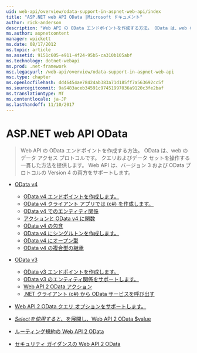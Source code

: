 ```yaml
---
uid: web-api/overview/odata-support-in-aspnet-web-api/index
title: "ASP.NET web API OData |Microsoft ドキュメント"
author: rick-anderson
description: "Web API の OData エンドポイントを作成する方法。 OData は、web のデータ アクセス プロトコルです。 クエリおよびデータ セットを操作する一貫した方法を提供します。 Web API s."
ms.author: aspnetcontent
manager: wpickett
ms.date: 08/17/2012
ms.topic: article
ms.assetid: 9151c605-e911-4f24-95b5-ca310b105abf
ms.technology: dotnet-webapi
ms.prod: .net-framework
msc.legacyurl: /web-api/overview/odata-support-in-aspnet-web-api
msc.type: chapter
ms.openlocfilehash: dd46454ae78424ab383a71d185ff7a563692cc5f
ms.sourcegitcommit: 9a9483aceb34591c97451997036a9120c3fe2baf
ms.translationtype: MT
ms.contentlocale: ja-JP
ms.lasthandoff: 11/10/2017
---
```

<a name="odata-in-aspnet-web-api"></a>ASP.NET web API OData
====================
> Web API の OData エンドポイントを作成する方法。 OData は、web のデータ アクセス プロトコルです。 クエリおよびデータ セットを操作する一貫した方法を提供します。 Web API は、バージョン 3 および OData プロトコルの Version 4 の両方をサポートします。


- [OData v4](odata-v4/index.md)

    - [OData v4 エンドポイントを作成します。](odata-v4/create-an-odata-v4-endpoint.md)
    - [OData v4 クライアント アプリでは (c#) を作成します。](odata-v4/create-an-odata-v4-client-app.md)
    - [OData v4 でのエンティティ関係](odata-v4/entity-relations-in-odata-v4.md)
    - [アクションと OData v4 に関数](odata-v4/odata-actions-and-functions.md)
    - [OData v4 の包含](odata-v4/odata-containment-in-web-api-22.md)
    - [OData v4 にシングルトンを作成します。](odata-v4/using-a-singleton-in-an-odata-endpoint-in-web-api-22.md)
    - [OData v4 にオープン型](odata-v4/use-open-types-in-odata-v4.md)
    - [OData v4 の複合型の継承](odata-v4/complex-type-inheritance-in-odata-v4.md)
- [OData v3](odata-v3/index.md)

    - [OData v3 エンドポイントを作成します。](odata-v3/creating-an-odata-endpoint.md)
    - [OData v3 のエンティティ関係をサポートします。](odata-v3/working-with-entity-relations.md)
    - [Web API 2 OData アクション](odata-v3/odata-actions.md)
    - [.NET クライアント (c#) から OData サービスを呼び出す](odata-v3/calling-an-odata-service-from-a-net-client.md)
- [Web API 2 OData クエリ オプションをサポートします。](supporting-odata-query-options.md)
- [$Select を使用すると、$を展開し、Web API 2 OData $value](using-select-expand-and-value.md)
- [ルーティング規約の Web API 2 OData](odata-routing-conventions.md)
- [セキュリティ ガイダンスの Web API 2 OData](odata-security-guidance.md)
